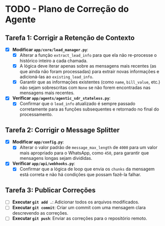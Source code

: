 # TODO - Plano de Correção do Agente

## Tarefa 1: Corrigir a Retenção de Contexto

- [x] **Modificar `app/core/lead_manager.py`**:
    - [x] Alterar a função `extract_lead_info` para que ela não re-processe o histórico inteiro a cada chamada.
    - [x] A lógica deve iterar apenas sobre as mensagens mais recentes (as que ainda não foram processadas) para extrair novas informações e adicioná-las ao `existing_lead_info`.
    - [x] Garantir que as informações existentes (como `name`, `bill_value`, etc.) não sejam sobrescritas com `None` se não forem encontradas nas mensagens mais recentes.

- [x] **Verificar `app/agents/agentic_sdr_stateless.py`**:
    - [x] Confirmar que o `lead_info` atualizado é sempre passado corretamente para as funções subsequentes e retornado no final do processamento.

## Tarefa 2: Corrigir o Message Splitter

- [x] **Modificar `app/config.py`**:
    - [x] Alterar o valor padrão de `message_max_length` de `4000` para um valor mais apropriado para o WhatsApp, como `450`, para garantir que mensagens longas sejam divididas.

- [x] **Verificar `app/api/webhooks.py`**:
    - [x] Confirmar que a lógica de loop que envia os `chunks` da mensagem está correta e não há condições que possam fazê-la falhar.

## Tarefa 3: Publicar Correções

- [ ] **Executar `git add .`**: Adicionar todos os arquivos modificados.
- [ ] **Executar `git commit`**: Criar um commit com uma mensagem clara descrevendo as correções.
- [ ] **Executar `git push`**: Enviar as correções para o repositório remoto.
